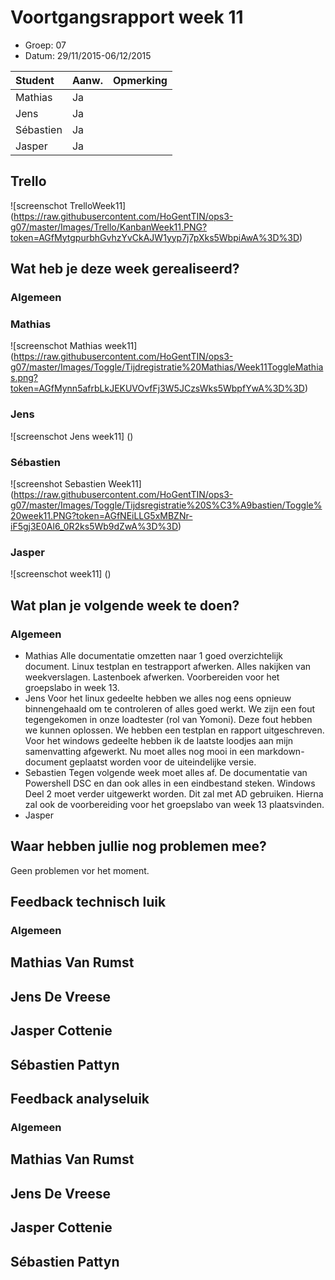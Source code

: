 # Voortgangsrapport week 11

* Groep: 07
* Datum: 29/11/2015-06/12/2015

| Student  | Aanw. | Opmerking |
| :---     | :---  | :---      |
| Mathias  |  Ja   |           |
| Jens     |  Ja   |           |
| Sébastien|  Ja   |           |
| Jasper   |  Ja   |           |

## Trello
![screenschot TrelloWeek11] (https://raw.githubusercontent.com/HoGentTIN/ops3-g07/master/Images/Trello/KanbanWeek11.PNG?token=AGfMytgpurbhGvhzYvCkAJW1yyp7j7pXks5WbpiAwA%3D%3D)


## Wat heb je deze week gerealiseerd?



### Algemeen


### Mathias

![screenschot Mathias week11] (https://raw.githubusercontent.com/HoGentTIN/ops3-g07/master/Images/Toggle/Tijdregistratie%20Mathias/Week11ToggleMathias.png?token=AGfMynn5afrbLkJEKUVOvfFj3W5JCzsWks5WbpfYwA%3D%3D)

### Jens

![screenschot Jens week11] ()

### Sébastien

![screenshot Sebastien Week11] (https://raw.githubusercontent.com/HoGentTIN/ops3-g07/master/Images/Toggle/Tijdsregistratie%20S%C3%A9bastien/Toggle%20week11.PNG?token=AGfNEiLLG5xMBZNr-iF5gj3E0Al6_0R2ks5Wb9dZwA%3D%3D)

### Jasper

![screenschot week11] ()


## Wat plan je volgende week te doen?

### Algemeen
- Mathias
Alle documentatie omzetten naar 1 goed overzichtelijk document. Linux testplan en testrapport afwerken. Alles nakijken van weekverslagen. Lastenboek afwerken. Voorbereiden voor het groepslabo in week 13.
- Jens
Voor het linux gedeelte hebben we alles nog eens opnieuw binnengehaald om te controleren of alles goed werkt. We zijn een fout tegengekomen in onze loadtester (rol van Yomoni). Deze fout hebben we kunnen oplossen.
We hebben een testplan en rapport uitgeschreven.
Voor het windows gedeelte hebben ik de laatste loodjes aan mijn samenvatting afgewerkt. Nu moet alles nog mooi in een markdown-document geplaatst worden voor de uiteindelijke versie.
- Sebastien
Tegen volgende week moet alles af. De documentatie van Powershell DSC en dan ook alles in een eindbestand steken. Windows Deel 2 moet verder uitgewerkt worden. Dit zal met AD gebruiken. Hierna zal ook de voorbereiding voor het groepslabo van week 13 plaatsvinden.
- Jasper


## Waar hebben jullie nog problemen mee?

Geen problemen vor het moment.

## Feedback technisch luik

### Algemeen

## Mathias Van Rumst
## Jens De Vreese
## Jasper Cottenie
## Sébastien Pattyn

## Feedback analyseluik

### Algemeen

## Mathias Van Rumst
## Jens De Vreese
## Jasper Cottenie
## Sébastien Pattyn

